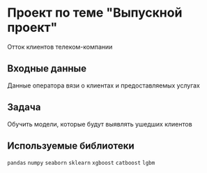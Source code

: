 # Проект по теме "Выпускной проект"
Отток клиентов телеком-компании

## Входные данные
Данные оператора вязи о клиентах и предоставляемых услугах 

## Задача
Обучить модели, которые будут выявлять ушедших клиентов

## Используемые библиотеки
`pandas` `numpy` `seaborn` `sklearn` `xgboost` `catboost` `lgbm`
